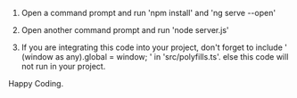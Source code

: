 1. Open a command prompt and run 
    'npm install' and 'ng serve --open'
2. Open another command prompt and run 'node server.js'

3. If you are integrating this code into your project, don't forget to include 
    ' (window as any).global = window; ' in 'src/polyfills.ts'. else this code will not run in your project. 
    
    

Happy Coding.

